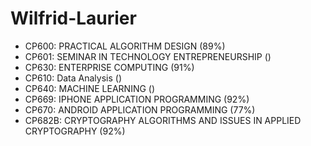 # Wilfrid-Laurier

* CP600: PRACTICAL ALGORITHM DESIGN (89%)
* CP601: SEMINAR IN TECHNOLOGY ENTREPRENEURSHIP ()
* CP630: ENTERPRISE COMPUTING (91%)
* CP610: Data Analysis ()
* CP640: MACHINE LEARNING ()
* CP669: IPHONE APPLICATION PROGRAMMING (92%)
* CP670: ANDROID APPLICATION PROGRAMMING (77%)
* CP682B: CRYPTOGRAPHY ALGORITHMS AND ISSUES IN APPLIED CRYPTOGRAPHY (92%)
